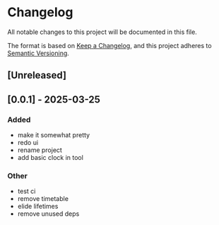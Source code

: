 # Changelog
All notable changes to this project will be documented in this file.

The format is based on [Keep a Changelog](https://keepachangelog.com/en/1.0.0/),
and this project adheres to [Semantic Versioning](https://semver.org/spec/v2.0.0.html).

## [Unreleased]

## [0.0.1] - 2025-03-25

### Added
- make it somewhat pretty
- redo ui
- rename project
- add basic clock in tool

### Other
- test ci
- remove timetable
- elide lifetimes
- remove unused deps
